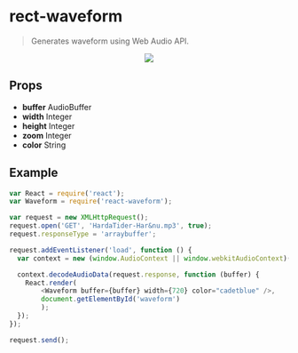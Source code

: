 # rect-waveform

> Generates waveform using Web Audio API.

<p align="center">
  <img src="https://raw.githubusercontent.com/klambycom/react-waveform/master/waveform.png">
</p>

## Props

* **buffer** AudioBuffer
* **width** Integer
* **height** Integer
* **zoom** Integer
* **color** String


## Example

```javascript
var React = require('react');
var Waveform = require('react-waveform');

var request = new XMLHttpRequest();
request.open('GET', 'HardaTider-Har&nu.mp3', true);
request.responseType = 'arraybuffer';

request.addEventListener('load', function () {
  var context = new (window.AudioContext || window.webkitAudioContext)();

  context.decodeAudioData(request.response, function (buffer) {
    React.render(
        <Waveform buffer={buffer} width={720} color="cadetblue" />,
        document.getElementById('waveform')
        );
  });
});

request.send();
```
